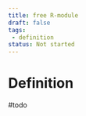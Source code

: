 ```yaml
---
title: free R-module
draft: false
tags:
 - definition
status: Not started
---
```

# Definition
#todo 
